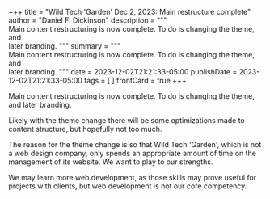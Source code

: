 +++
title = "Wild Tech 'Garden' Dec 2, 2023: Main restructure complete"
author = "Daniel F. Dickinson"
description = """\
Main content restructuring is now complete. To do is changing the theme, and \
later branding.
"""
summary = """\
Main content restructuring is now complete. To do is changing the theme, and \
later branding.
"""
date = 2023-12-02T21:21:33-05:00
publishDate = 2023-12-02T21:21:33-05:00
tags = [
]
frontCard = true
+++

Main content restructuring is now complete. To do is changing the theme, and
later branding.

Likely with the theme change there will be some optimizations made to content
structure, but hopefully not too much.

The reason for the theme change is so that Wild Tech 'Garden', which is not a
web design company, only spends an appropriate amount of time on the management
of its website. We want to play to our strengths.

We may learn more web development, as those skills may prove useful for projects
with clients, but web development is not our core competency.
